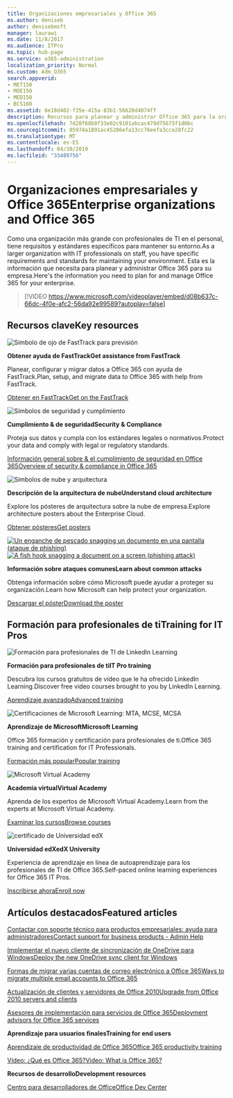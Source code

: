 ```yaml
---
title: Organizaciones empresariales y Office 365
ms.author: deniseb
author: denisebmsft
manager: laurawi
ms.date: 11/8/2017
ms.audience: ITPro
ms.topic: hub-page
ms.service: o365-administration
localization_priority: Normal
ms.custom: Adm_O365
search.appverid:
- MET150
- MOE150
- MED150
- BCS160
ms.assetid: 6e18d402-f35e-415a-83b1-56620d4074ff
description: Recursos para planear y administrar Office 365 para la organización de la empresa.
ms.openlocfilehash: 7d28f68b0f33e02c9101abcac479d75675f1d0bc
ms.sourcegitcommit: 85974a1891ac45286efa13cc76eefa3cce28fc22
ms.translationtype: MT
ms.contentlocale: es-ES
ms.lasthandoff: 04/30/2019
ms.locfileid: "33489756"
---
```

# <a name="enterprise-organizations-and-office-365"></a><span data-ttu-id="d91eb-103">Organizaciones empresariales y Office 365</span><span class="sxs-lookup"><span data-stu-id="d91eb-103">Enterprise organizations and Office 365</span></span>

<span data-ttu-id="d91eb-104">Como una organización más grande con profesionales de TI en el personal, tiene requisitos y estándares específicos para mantener su entorno.</span><span class="sxs-lookup"><span data-stu-id="d91eb-104">As a larger organization with IT professionals on staff, you have specific requirements and standards for maintaining your environment.</span></span> <span data-ttu-id="d91eb-105">Esta es la información que necesita para planear y administrar Office 365 para su empresa.</span><span class="sxs-lookup"><span data-stu-id="d91eb-105">Here's the information you need to plan for and manage Office 365 for your enterprise.</span></span>
  

> [!VIDEO https://www.microsoft.com/videoplayer/embed/d08b637c-66dc-4f0e-afc2-56da92e99589?autoplay=false]
  
## <a name="key-resources"></a><span data-ttu-id="d91eb-106">Recursos clave</span><span class="sxs-lookup"><span data-stu-id="d91eb-106">Key resources</span></span>

![Símbolo de ojo de FastTrack para previsión](media/263443cf-d8bd-460b-ac46-a08323551f3f.png)
  
 <span data-ttu-id="d91eb-108">**Obtener ayuda de FastTrack**</span><span class="sxs-lookup"><span data-stu-id="d91eb-108">**Get assistance from FastTrack**</span></span>
  
<span data-ttu-id="d91eb-109">Planear, configurar y migrar datos a Office 365 con ayuda de FastTrack.</span><span class="sxs-lookup"><span data-stu-id="d91eb-109">Plan, setup, and migrate data to Office 365 with help from FastTrack.</span></span>
  
[<span data-ttu-id="d91eb-110">Obtener en FastTrack</span><span class="sxs-lookup"><span data-stu-id="d91eb-110">Get on the FastTrack</span></span>](https://go.microsoft.com/fwlink/?linkid=238431)
  
![Símbolos de seguridad y cumplimiento](media/f96c2cdf-d151-4f44-bb11-20bb7f366a21.png)
  
 <span data-ttu-id="d91eb-112">**Cumplimiento &amp; de seguridad**</span><span class="sxs-lookup"><span data-stu-id="d91eb-112">**Security &amp; Compliance**</span></span>
  
<span data-ttu-id="d91eb-113">Proteja sus datos y cumpla con los estándares legales o normativos.</span><span class="sxs-lookup"><span data-stu-id="d91eb-113">Protect your data and comply with legal or regulatory standards.</span></span>
  
[<span data-ttu-id="d91eb-114">Información general sobre &amp; el cumplimiento de seguridad en Office 365</span><span class="sxs-lookup"><span data-stu-id="d91eb-114">Overview of security &amp; compliance in Office 365</span></span>](https://support.office.com/article/dcb83b2c-ac66-4ced-925d-50eb9698a0b2)
  
![Símbolos de nube y arquitectura](media/2850ac8d-4c99-4825-869e-83724c4ef54e.png)
  
 <span data-ttu-id="d91eb-116">**Descripción de la arquitectura de nube**</span><span class="sxs-lookup"><span data-stu-id="d91eb-116">**Understand cloud architecture**</span></span>
  
<span data-ttu-id="d91eb-117">Explore los pósteres de arquitectura sobre la nube de empresa.</span><span class="sxs-lookup"><span data-stu-id="d91eb-117">Explore architecture posters about the Enterprise Cloud.</span></span>
  
[<span data-ttu-id="d91eb-118">Obtener pósteres</span><span class="sxs-lookup"><span data-stu-id="d91eb-118">Get posters</span></span>](https://aka.ms/cloudarch)
  
<span data-ttu-id="d91eb-119">[![Un enganche de pescado snagging un documento en una pantalla (ataque de phishing)](media/dc32a996-623a-400c-9b7a-ed1b89a56948.png)](https://aka.ms/commonattacks)</span><span class="sxs-lookup"><span data-stu-id="d91eb-119">[![A fish hook snagging a document on a screen (phishing attack)](media/dc32a996-623a-400c-9b7a-ed1b89a56948.png)](https://aka.ms/commonattacks)</span></span>
  
 <span data-ttu-id="d91eb-120">**Información sobre ataques comunes**</span><span class="sxs-lookup"><span data-stu-id="d91eb-120">**Learn about common attacks**</span></span>
  
<span data-ttu-id="d91eb-121">Obtenga información sobre cómo Microsoft puede ayudar a proteger su organización.</span><span class="sxs-lookup"><span data-stu-id="d91eb-121">Learn how Microsoft can help protect your organization.</span></span>
  
[<span data-ttu-id="d91eb-122">Descargar el póster</span><span class="sxs-lookup"><span data-stu-id="d91eb-122">Download the poster</span></span>](https://aka.ms/commonattacks)
  
## <a name="training-for-it-pros"></a><span data-ttu-id="d91eb-123">Formación para profesionales de ti</span><span class="sxs-lookup"><span data-stu-id="d91eb-123">Training for IT Pros</span></span>

![Formación para profesionales de TI de LinkedIn Learning](media/b951eac7-9d99-42b5-86a3-3058a6445077.png)
  
 <span data-ttu-id="d91eb-125">**Formación para profesionales de ti**</span><span class="sxs-lookup"><span data-stu-id="d91eb-125">**IT Pro training**</span></span>
  
<span data-ttu-id="d91eb-126">Descubra los cursos gratuitos de vídeo que le ha ofrecido LinkedIn Learning.</span><span class="sxs-lookup"><span data-stu-id="d91eb-126">Discover free video courses brought to you by LinkedIn Learning.</span></span>
  
[<span data-ttu-id="d91eb-127">Aprendizaje avanzado</span><span class="sxs-lookup"><span data-stu-id="d91eb-127">Advanced training</span></span>](https://support.office.com/article/68cc9b95-0bdc-491e-a81f-ee70b3ec63c5.aspx)
  
![Certificaciones de Microsoft Learning: MTA, MCSE, MCSA](media/8eab3b6a-5aff-423c-9c57-fd078fdebca8.png)
  
 <span data-ttu-id="d91eb-129">**Aprendizaje de Microsoft**</span><span class="sxs-lookup"><span data-stu-id="d91eb-129">**Microsoft Learning**</span></span>
  
<span data-ttu-id="d91eb-130">Office 365 formación y certificación para profesionales de ti.</span><span class="sxs-lookup"><span data-stu-id="d91eb-130">Office 365 training and certification for IT Professionals.</span></span>
  
[<span data-ttu-id="d91eb-131">Formación más popular</span><span class="sxs-lookup"><span data-stu-id="d91eb-131">Popular training</span></span>](https://go.microsoft.com/fwlink/?linkid=826247)
  
![Microsoft Virtual Academy](media/1bced083-acd6-4705-9f22-22009166a5d7.png)
  
 <span data-ttu-id="d91eb-133">**Academia virtual**</span><span class="sxs-lookup"><span data-stu-id="d91eb-133">**Virtual Academy**</span></span>
  
<span data-ttu-id="d91eb-134">Aprenda de los expertos de Microsoft Virtual Academy.</span><span class="sxs-lookup"><span data-stu-id="d91eb-134">Learn from the experts at Microsoft Virtual Academy.</span></span>
  
[<span data-ttu-id="d91eb-135">Examinar los cursos</span><span class="sxs-lookup"><span data-stu-id="d91eb-135">Browse courses</span></span>](https://go.microsoft.com/fwlink/?linkid=826248)
  
![certificado de Universidad edX](media/c52ff863-94fa-4d6e-b91f-f9057956a7b0.png)
  
 <span data-ttu-id="d91eb-137">**Universidad edX**</span><span class="sxs-lookup"><span data-stu-id="d91eb-137">**edX University**</span></span>
  
<span data-ttu-id="d91eb-138">Experiencia de aprendizaje en línea de autoaprendizaje para los profesionales de TI de Office 365.</span><span class="sxs-lookup"><span data-stu-id="d91eb-138">Self-paced online learning experiences for Office 365 IT Pros.</span></span>
  
[<span data-ttu-id="d91eb-139">Inscribirse ahora</span><span class="sxs-lookup"><span data-stu-id="d91eb-139">Enroll now</span></span>](https://go.microsoft.com/fwlink/?linkid=852994)
  
## <a name="featured-articles"></a><span data-ttu-id="d91eb-140">Artículos destacados</span><span class="sxs-lookup"><span data-stu-id="d91eb-140">Featured articles</span></span>

[<span data-ttu-id="d91eb-141">Contactar con soporte técnico para productos empresariales: ayuda para administradores</span><span class="sxs-lookup"><span data-stu-id="d91eb-141">Contact support for business products - Admin Help</span></span>](https://support.office.com/article/32a17ca7-6fa0-4870-8a8d-e25ba4ccfd4b)
  
[<span data-ttu-id="d91eb-142">Implementar el nuevo cliente de sincronización de OneDrive para Windows</span><span class="sxs-lookup"><span data-stu-id="d91eb-142">Deploy the new OneDrive sync client for Windows</span></span>](https://support.office.com/article/3f3a511c-30c6-404a-98bf-76f95c519668)
  
[<span data-ttu-id="d91eb-143">Formas de migrar varias cuentas de correo electrónico a Office 365</span><span class="sxs-lookup"><span data-stu-id="d91eb-143">Ways to migrate multiple email accounts to Office 365</span></span>](https://support.office.com/article/0a4913fe-60fb-498f-9155-a86516418842)
  
[<span data-ttu-id="d91eb-144">Actualización de clientes y servidores de Office 2010</span><span class="sxs-lookup"><span data-stu-id="d91eb-144">Upgrade from Office 2010 servers and clients</span></span>](upgrade-from-office-2010-servers-and-products.md)
  
[<span data-ttu-id="d91eb-145">Asesores de implementación para servicios de Office 365</span><span class="sxs-lookup"><span data-stu-id="d91eb-145">Deployment advisors for Office 365 services</span></span>](deployment-advisors-for-office-365.md)
  
 <span data-ttu-id="d91eb-146">**Aprendizaje para usuarios finales**</span><span class="sxs-lookup"><span data-stu-id="d91eb-146">**Training for end users**</span></span>
  
[<span data-ttu-id="d91eb-147">Aprendizaje de productividad de Office 365</span><span class="sxs-lookup"><span data-stu-id="d91eb-147">Office 365 productivity training</span></span>](https://support.office.com/article/af07cb6b-980d-4f33-8599-322582767408)
  
[<span data-ttu-id="d91eb-148">Vídeo: ¿Qué es Office 365?</span><span class="sxs-lookup"><span data-stu-id="d91eb-148">Video: What is Office 365?</span></span>](https://support.office.com/article/847caf12-2589-452c-8aca-1c009797678b)
  
 <span data-ttu-id="d91eb-149">**Recursos de desarrollo**</span><span class="sxs-lookup"><span data-stu-id="d91eb-149">**Development resources**</span></span>
  
[<span data-ttu-id="d91eb-150">Centro para desarrolladores de Office</span><span class="sxs-lookup"><span data-stu-id="d91eb-150">Office Dev Center</span></span>](https://go.microsoft.com/fwlink/?linkid=615418)
  


